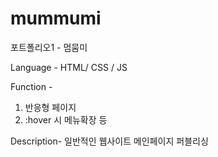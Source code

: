 # mummumi
포트폴리오1 - 멈뭄미

Language -
HTML/ CSS / JS

Function - 
1. 반응형 페이지
2. :hover 시 메뉴확장 등

Description-
일반적인 웹사이트 메인페이지 퍼블리싱
